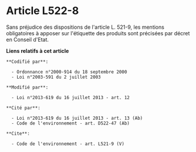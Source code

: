 # Article L522-8

Sans préjudice des dispositions de l'article L. 521-9, les mentions obligatoires à apposer sur l'étiquette des produits sont
précisées par décret en Conseil d'Etat.

**Liens relatifs à cet article**

	**Codifié par**:

	  - Ordonnance n°2000-914 du 18 septembre 2000
	  - Loi n°2003-591 du 2 juillet 2003

	**Modifié par**:

	  - Loi n°2013-619 du 16 juillet 2013 - art. 12

	**Cité par**:

	  - Loi n°2013-619 du 16 juillet 2013 - art. 13 (Ab)
	  - Code de l'environnement - art. D522-47 (Ab)

	**Cite**:

	  - Code de l'environnement - art. L521-9 (V)
